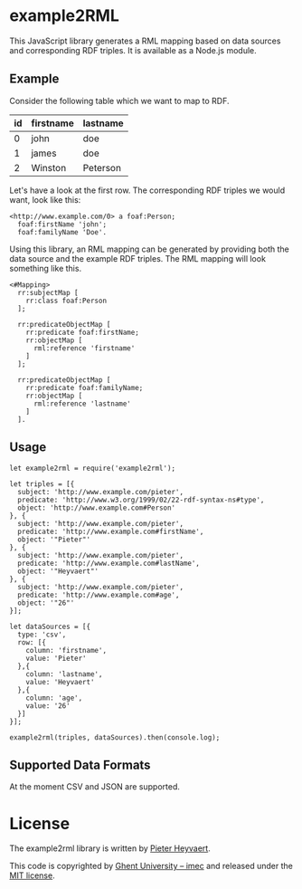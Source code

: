 # example2RML

This JavaScript library generates a RML mapping based on data sources and corresponding RDF triples.
It is available as a Node.js module.

## Example

Consider the following table which we want to map to RDF.

| id | firstname | lastname |
|----|-----------|----------|
| 0  | john      | doe      |
| 1  | james     | doe      |
| 2  | Winston   | Peterson |

Let's have a look at the first row. The corresponding RDF triples we would want, look like this:

```$turtle
<http://www.example.com/0> a foaf:Person;
  foaf:firstName 'john';
  foaf:familyName 'Doe'.
```

Using this library, an RML mapping can be generated by providing both the data source and the example RDF triples.
The RML mapping will look something like this.

```$turtle
<#Mapping>
  rr:subjectMap [
    rr:class foaf:Person
  ];
  
  rr:predicateObjectMap [
    rr:predicate foaf:firstName;
    rr:objectMap [
      rml:reference 'firstname'
    ]
  ];
  
  rr:predicateObjectMap [
    rr:predicate foaf:familyName;
    rr:objectMap [
      rml:reference 'lastname'
    ]
  ].
```

## Usage

```$JavaScript
let example2rml = require('example2rml');

let triples = [{
  subject: 'http://www.example.com/pieter',
  predicate: 'http://www.w3.org/1999/02/22-rdf-syntax-ns#type',
  object: 'http://www.example.com#Person'
}, {
  subject: 'http://www.example.com/pieter',
  predicate: 'http://www.example.com#firstName',
  object: '"Pieter"'
}, {
  subject: 'http://www.example.com/pieter',
  predicate: 'http://www.example.com#lastName',
  object: '"Heyvaert"'
}, {
  subject: 'http://www.example.com/pieter',
  predicate: 'http://www.example.com#age',
  object: '"26"'
}];

let dataSources = [{
  type: 'csv',
  row: [{
    column: 'firstname',
    value: 'Pieter'
  },{
    column: 'lastname',
    value: 'Heyvaert'
  },{
    column: 'age',
    value: '26'
  }]
}];

example2rml(triples, dataSources).then(console.log);
```

## Supported Data Formats
At the moment CSV and JSON are supported.

# License

The example2rml library is written by [Pieter Heyvaert](https://pieterheyvaert.com/research/).

This code is copyrighted by [Ghent University – imec](http://www.ugent.be/ea/idlab/en) and released under the [MIT license](http://opensource.org/licenses/MIT).